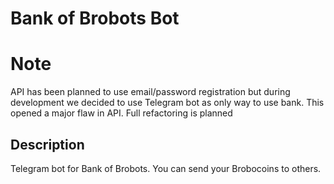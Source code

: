 # Bank of Brobots Bot

# Note

API has been planned to use email/password registration but during development we decided to use Telegram bot as only way to use bank. This opened a major flaw in API. Full refactoring is planned

## Description

Telegram bot for Bank of Brobots. You can send your Brobocoins to others.
